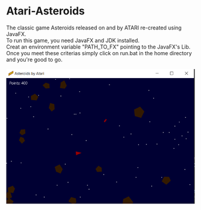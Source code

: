 # Atari-Asteroids
The classic game Asteroids released on and by ATARI re-created using JavaFX.
<br>
To run this game, you need JavaFX and JDK installed.<br>
Creat an environment variable "PATH_TO_FX" pointing to the JavaFX's Lib.<br>
Once you meet these criterias simply click on run.bat in the home directory and you're good to go.
<br><br>
<img src="res/asteroids.jpg" alt ="Screenshot from game">
